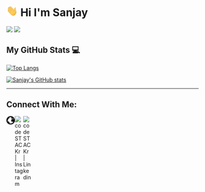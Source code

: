 # [<img src="https://raw.githubusercontent.com/ABSphreak/ABSphreak/master/gifs/Hi.gif" width="30px">][website] Hi I'm Sanjay


[<img height="30" src="https://img.shields.io/badge/Website-blue?style=for-the-badge&logo=GoogleChrome&logoColor=white" />][website]
[<img height="30" src = "https://img.shields.io/badge/LinkedIn-E4405F?style=for-the-badge&logo=linkedin&logoColor=white">][linkedin]
<!-- [<img height="30" src = "https://img.shields.io/badge/Instagram-blue?style=for-the-badge&logo=instagram&logoColor=white">][instagram]  -->


## My GitHub Stats 💻

[![Top Langs](https://github-readme-stats.vercel.app/api/top-langs/?username=sanjaybora04&hide=java,html,css&theme=dracula)](https://github.com/anuraghazra/github-readme-stats)

[![Sanjay's GitHub stats](https://github-readme-stats.vercel.app/api?username=sanjaybora04&theme=dracula)](https://github.com/anuraghazra/github-readme-stats)


[website]: https://sanjaybora.vercel.app
[instagram]: https://www.instagram.com/sanjaybora04
[linkedin]: http://www.linkedin.com/in/sanjaybora04

---

## Connect With Me:
[<img align="left" alt="codeSTACKr.com" width="22px" src="https://raw.githubusercontent.com/iconic/open-iconic/master/svg/globe.svg" />][website]
[<img align="left" alt="codeSTACKr | Instagram" width="22px" src="https://cdn.jsdelivr.net/npm/simple-icons@v3/icons/instagram.svg" />][instagram]
[<img align="left" alt="codeSTACKr | Linkedin" width="22px" src="https://cdn.jsdelivr.net/npm/simple-icons@v3/icons/linkedin.svg" />][linkedin]
